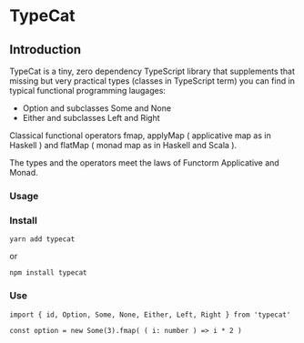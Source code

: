 # TypeCat

## Introduction

TypeCat is a tiny, zero dependency TypeScript library that supplements that missing but very practical types (classes in TypeScript term) you can find in typical functional programming laugages:

- Option and subclasses Some and None
- Either and subclasses Left and Right

Classical functional operators fmap, applyMap ( applicative map as in Haskell ) and flatMap ( monad map as in Haskell and Scala ).

The types and the operators meet the laws of Functorm Applicative and Monad.

### Usage

### Install

`yarn add typecat`

or 

`npm install typecat`

### Use

```
import { id, Option, Some, None, Either, Left, Right } from 'typecat'

const option = new Some(3).fmap( ( i: number ) => i * 2 )

```

